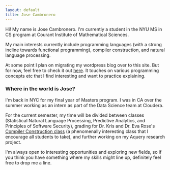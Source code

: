 ```yaml
---
layout: default
title: Jose Cambronero
---
```


Hi! My name is Jose Cambronero. I'm currently a student in the NYU
MS in CS program at Courant Institute of Mathematical Sciences.

My main interests currently include programming languages (with a strong incline towards functional programming), compiler construction, and natural language processing. 

At some point I plan on migrating my wordpress blog over to this site. But for now, feel free to check it out [here](https://symfun.wordpress.com). It touches on various programming concepts etc that I find interesting and want to practice explaining.

### Where in the world is Jose?
I'm back in NYC for my final year of Masters program. I was in CA over the summer working as an
intern as part of the Data Science team at Cloudera. 

For the current semester, my time will be divided between classes (Statistical Natural Language Processing, Predictive Analytics, and Principles of Software Security), grading for Dr. Kris and Dr. Eva Rose's [Compiler Construction class](http://cs.nyu.edu/courses/fall15/CSCI-GA.2130-001/) (a phenomenally interesting class that I encourage all students to take), and further working on my Aquery research project.

I'm always open to interesting opportunities and exploring new fields, so if you think you have something where my skills might line up, definitely feel free to drop me a line.
